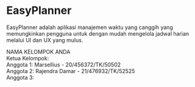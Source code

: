 # EasyPlanner
EasyPlanner adalah aplikasi manajemen waktu yang canggih yang memungkinkan pengguna untuk dengan mudah mengelola jadwal harian melalui UI dan UX yang mulus. <br />

NAMA KELOMPOK ANDA <br />
Ketua Kelompok:  <br />
Anggota 1: Marsellius - 20/456372/TK/50502<br />
Anggota 2: Rajendra Damar - 21/476932/TK/52525<br />
Anggota 3: 
